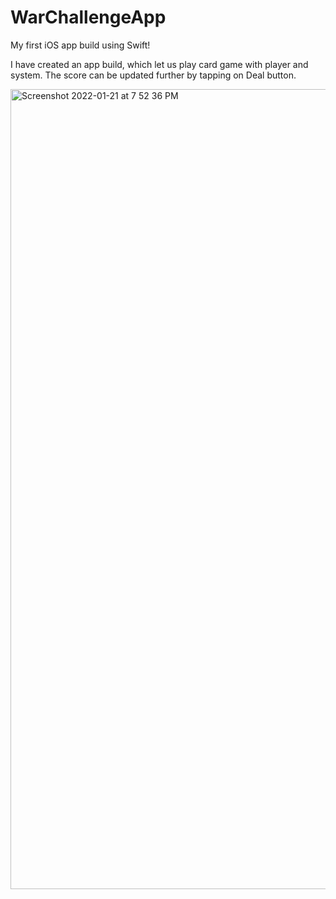 # WarChallengeApp
My first iOS app build using Swift!

I have created an app build, which let us play card game with player and system. The score can be updated further by tapping on Deal button.

<img width="1280" alt="Screenshot 2022-01-21 at 7 52 36 PM" src="https://user-images.githubusercontent.com/80306592/150543483-c98257c0-c59c-4148-9289-b4c8823c1e57.png">

